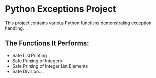 # Python Exceptions Project

This project contains various Python functions demonstrating exception handling.

## The Functions It Performs:

- Safe List Printing
- Safe Printing of Integers
- Safe Printing of Integer List Elements
- Safe Division....
